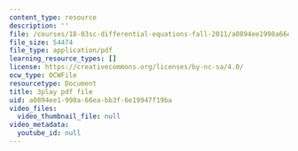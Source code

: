 ```yaml
---
content_type: resource
description: ''
file: /courses/18-03sc-differential-equations-fall-2011/a0894ee1998a66eabb3f6e19947f19ba_EQJBp6Ym-6A.pdf
file_size: 54474
file_type: application/pdf
learning_resource_types: []
license: https://creativecommons.org/licenses/by-nc-sa/4.0/
ocw_type: OCWFile
resourcetype: Document
title: 3play pdf file
uid: a0894ee1-998a-66ea-bb3f-6e19947f19ba
video_files:
  video_thumbnail_file: null
video_metadata:
  youtube_id: null
---
```

